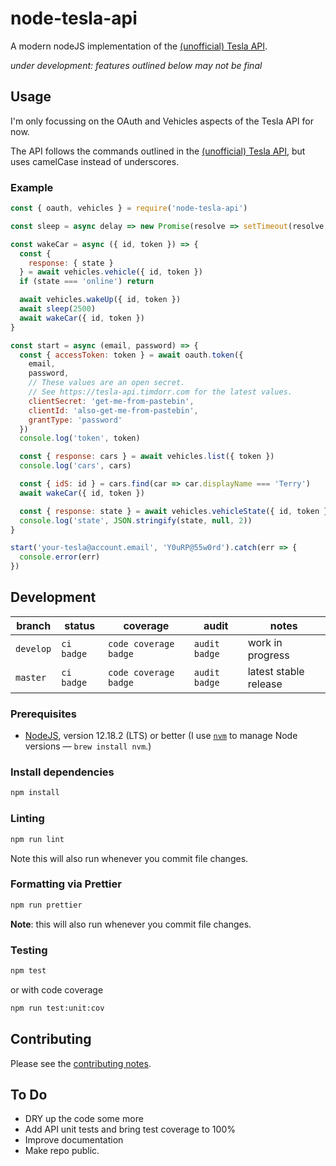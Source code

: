 # node-tesla-api

A modern nodeJS implementation of the [(unofficial) Tesla API](https://tesla-api.timdorr.com).

_under development: features outlined below may not be final_

## Usage

I'm only focussing on the OAuth and Vehicles aspects of the Tesla API for now.

The API follows the commands outlined in the [(unofficial) Tesla API](https://tesla-api.timdorr.com), but uses camelCase instead of underscores.

### Example

```js
const { oauth, vehicles } = require('node-tesla-api')

const sleep = async delay => new Promise(resolve => setTimeout(resolve, delay))

const wakeCar = async ({ id, token }) => {
  const {
    response: { state }
  } = await vehicles.vehicle({ id, token })
  if (state === 'online') return

  await vehicles.wakeUp({ id, token })
  await sleep(2500)
  await wakeCar({ id, token })
}

const start = async (email, password) => {
  const { accessToken: token } = await oauth.token({
    email,
    password,
    // These values are an open secret.
    // See https://tesla-api.timdorr.com for the latest values.
    clientSecret: 'get-me-from-pastebin',
    clientId: 'also-get-me-from-pastebin',
    grantType: 'password'
  })
  console.log('token', token)

  const { response: cars } = await vehicles.list({ token })
  console.log('cars', cars)

  const { idS: id } = cars.find(car => car.displayName === 'Terry')
  await wakeCar({ id, token })

  const { response: state } = await vehicles.vehicleState({ id, token })
  console.log('state', JSON.stringify(state, null, 2))
}

start('your-tesla@account.email', 'Y0uRP@55w0rd').catch(err => {
  console.error(err)
})
```

## Development

<!-- prettier-ignore -->
| branch | status | coverage | audit | notes |
| ------ | ------ | -------- | ----- | ----- |
| `develop` | `ci badge` | `code coverage badge` | `audit badge` | work in progress |
| `master`  | `ci badge` | `code coverage badge` | `audit badge` | latest stable release |

### Prerequisites

- [NodeJS](htps://nodejs.org), version 12.18.2 (LTS) or better (I use [`nvm`](https://github.com/creationix/nvm) to manage Node versions — `brew install nvm`.)

### Install dependencies

```sh
npm install
```

### Linting

```sh
npm run lint
```

Note this will also run whenever you commit file changes.

### Formatting via Prettier

```sh
npm run prettier
```

**Note**: this will also run whenever you commit file changes.

### Testing

```sh
npm test
```

or with code coverage

```sh
npm run test:unit:cov
```

## Contributing

Please see the [contributing notes](CONTRIBUTING.md).

## To Do

- DRY up the code some more
- Add API unit tests and bring test coverage to 100%
- Improve documentation
- Make repo public.
